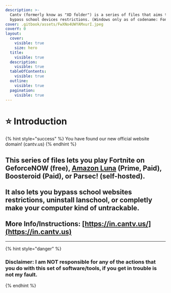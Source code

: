 ```yaml
---
description: >-
  Cantv (formerly know as "XD folder") is a series of files that aims to try and
  bypass school devices restrictions. (Windows only as of codename: Fontaine)
cover: .gitbook/assets/FwXNo4UWYAMxurI.jpeg
coverY: 0
layout:
  cover:
    visible: true
    size: hero
  title:
    visible: true
  description:
    visible: true
  tableOfContents:
    visible: true
  outline:
    visible: true
  pagination:
    visible: true
---
```


# ⭐ Introduction

{% hint style="success" %}
You have found our new official website domain! (cantv.us)
{% endhint %}

This series of files lets you play Fortnite on GeforceNOW (free), [Amazon Luna](no-downloads-please/amazon-luna-tutorial.md) (Prime, Paid), Boosteroid (Paid), or Parsec! (self-hosted).\
\
It also lets you bypass school websites restrictions, uninstall lanschool, or completly make your computer kind of untrackable.\
\
More Info/Instructions: [https://in.cantv.us/](https://in.cantv.us)
-------------------------------------------------------------------

***

{% hint style="danger" %}
### Disclaimer: I am NOT responsible for any of the actions that you do with this set of software/tools, if you get in trouble is not my fault.
{% endhint %}
